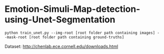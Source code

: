 # Emotion-Simuli-Map-detection-using-Unet-Segmentation


```
python train_unet.py --img-root [root folder path containing images] --mask-root [root folder path containing ground-truths]
```

Dataset: http://chenlab.ece.cornell.edu/downloads.html
